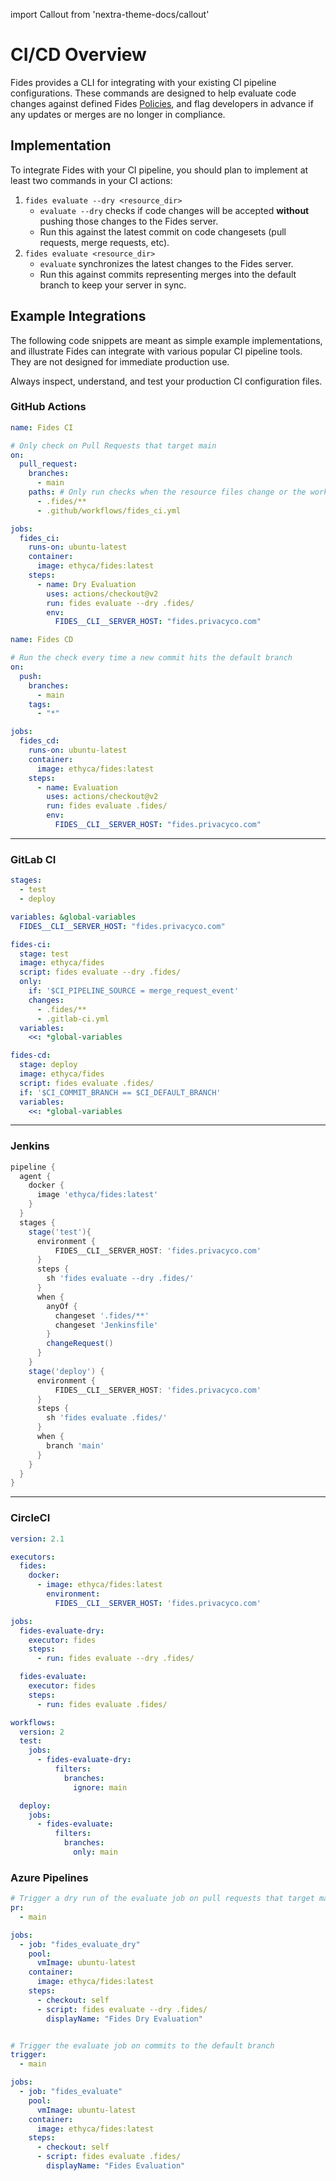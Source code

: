 import Callout from 'nextra-theme-docs/callout'
# CI/CD Overview

Fides provides a CLI for integrating with your existing CI pipeline configurations. These commands are designed to help evaluate code changes against defined Fides [Policies](./policies), and flag developers in advance if any updates or merges are no longer in compliance.
## Implementation
To integrate Fides with your CI pipeline, you should plan to implement at least two commands in your CI actions:

1. `fides evaluate --dry <resource_dir>`
    - `evaluate --dry` checks if code changes will be accepted **without** pushing those changes to the Fides server.
    - Run this against the latest commit on code changesets (pull requests, merge requests, etc).
2. `fides evaluate <resource_dir>`
    - `evaluate` synchronizes the latest changes to the Fides server.
    - Run this against commits representing merges into the default branch to keep your server in sync.

## Example Integrations

The following code snippets are meant as simple example implementations, and illustrate Fides can integrate with various popular CI pipeline tools. They are not designed for immediate production use.

<Callout>Always inspect, understand, and test your production CI configuration files.</Callout>

### GitHub Actions

```yaml title="<code>.github/workflows/fides_ci.yml</code>"
name: Fides CI

# Only check on Pull Requests that target main
on:
  pull_request:
    branches:
      - main
    paths: # Only run checks when the resource files change or the workflow file changes
      - .fides/**
      - .github/workflows/fides_ci.yml

jobs:
  fides_ci:
    runs-on: ubuntu-latest
    container:
      image: ethyca/fides:latest
    steps:
      - name: Dry Evaluation
        uses: actions/checkout@v2
        run: fides evaluate --dry .fides/
        env:
          FIDES__CLI__SERVER_HOST: "fides.privacyco.com"
```

```yaml title="<code>.github/workflows/fides_cd.yml</code>"
name: Fides CD

# Run the check every time a new commit hits the default branch
on:
  push:
    branches:
      - main
    tags:
      - "*"

jobs:
  fides_cd:
    runs-on: ubuntu-latest
    container:
      image: ethyca/fides:latest
    steps:
      - name: Evaluation
        uses: actions/checkout@v2
        run: fides evaluate .fides/
        env:
          FIDES__CLI__SERVER_HOST: "fides.privacyco.com"
```
___
### GitLab CI

```yaml title="<code>.gitlab-ci.yml</code>"
stages:
  - test
  - deploy

variables: &global-variables
  FIDES__CLI__SERVER_HOST: "fides.privacyco.com"

fides-ci:
  stage: test
  image: ethyca/fides
  script: fides evaluate --dry .fides/
  only:
    if: '$CI_PIPELINE_SOURCE = merge_request_event'
    changes:
      - .fides/**
      - .gitlab-ci.yml
  variables:
    <<: *global-variables

fides-cd:
  stage: deploy
  image: ethyca/fides
  script: fides evaluate .fides/
  if: '$CI_COMMIT_BRANCH == $CI_DEFAULT_BRANCH'
  variables:
    <<: *global-variables
```
___
### Jenkins

```groovy title="<code>Jenkinsfile</code> (Declarative Syntax)"
pipeline {
  agent {
    docker {
      image 'ethyca/fides:latest'
    }
  }
  stages {
    stage('test'){
      environment {
          FIDES__CLI__SERVER_HOST: 'fides.privacyco.com'
      }
      steps {
        sh 'fides evaluate --dry .fides/'
      }
      when {
        anyOf {
          changeset '.fides/**'
          changeset 'Jenkinsfile'
        }
        changeRequest()
      }
    }
    stage('deploy') {
      environment {
          FIDES__CLI__SERVER_HOST: 'fides.privacyco.com'
      }
      steps {
        sh 'fides evaluate .fides/'
      }
      when {
        branch 'main'
      }
    }
  }
}
```
___
### CircleCI

```yaml title="<code>.circleci/config.yml</code>"
version: 2.1

executors:
  fides:
    docker:
      - image: ethyca/fides:latest
        environment:
          FIDES__CLI__SERVER_HOST: 'fides.privacyco.com'

jobs:
  fides-evaluate-dry:
    executor: fides
    steps:
      - run: fides evaluate --dry .fides/

  fides-evaluate:
    executor: fides
    steps:
      - run: fides evaluate .fides/

workflows:
  version: 2
  test:
    jobs:
      - fides-evaluate-dry:
          filters:
            branches:
              ignore: main

  deploy:
    jobs:
      - fides-evaluate:
          filters:
            branches:
              only: main
```

### Azure Pipelines

```yaml title="<code>.azure-pipelines.yml</code>"
# Trigger a dry run of the evaluate job on pull requests that target main
pr:
  - main

jobs:
  - job: "fides_evaluate_dry"
    pool:
      vmImage: ubuntu-latest
    container:
      image: ethyca/fides:latest
    steps:
      - checkout: self
      - script: fides evaluate --dry .fides/
        displayName: "Fides Dry Evaluation"


# Trigger the evaluate job on commits to the default branch
trigger: 
  - main

jobs:
  - job: "fides_evaluate"
    pool:
      vmImage: ubuntu-latest
    container:
      image: ethyca/fides:latest
    steps:
      - checkout: self
      - script: fides evaluate .fides/
        displayName: "Fides Evaluation"
```
